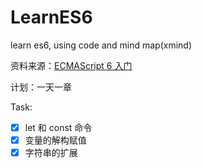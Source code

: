 # LearnES6
learn es6, using code and mind map(xmind)

资料来源：[ECMAScript 6 入门](https://es6.ruanyifeng.com/)

计划：一天一章

Task:

- [x]  let 和 const 命令
- [x] 变量的解构赋值
- [x] 字符串的扩展